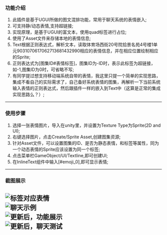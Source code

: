 ﻿### **功能介绍**  
1. 此插件是基于UGUI所做的图文混排功能，常用于聊天系统的表情嵌入;
2. 可支持静/动态表情,支持超链接;
3. 实现原理，是基于UGUI的富文本，使用quad标签进行占位;
4. 使用了Asset文件来存储本地的表情信息;
5. Text根据正则表达式，解析文本，读取体育场西街20号院拾景名苑4号楼1单元9031070617062713681432990相应的表情信息，并在相应位置绘制相应的Sprite;
6. 正则表达式为[图集ID#表情标签]，图集ID为-ID时，表示此标签为超链接，如-1,图集ID为0时，可省略不写;
7. 有同学提过想支持移动端系统自带的表情，我这里只提一个简单的实现思路，集成不看自己的实际需求了，自己备好系统表情的图集，再解析一下当前系统输入表情的正则表达式，然后跟插件一样的嵌入到Text中（这算是正常的集成实现思路么？）;
---
### **使用步骤**  
1. 选择一张表情图片，导入在unity里，并设置为Texture Type为Sprite(2D and UI);
2. 右键选择图片，点击Create/Sprite Asset,创建图集资源;
3. 针对Asset文件，可以设置图集的ID、是否为静态表情，和标签等属性，同为一个动态表情的Sprite应该设置为同一个标签;
4. 点击菜单栏GameObject/UI/Textline,即可创建UI;
5. 在InlineText组件中输入[#emoji_0],即可显示表情;  
---  
### **截图展示**  
![ 标签对应表情](https://github.com/coding2233/TextInlineSprite/blob/master/ShotScreens/tw04_01.gif)  
![聊天示例](https://github.com/coding2233/TextInlineSprite/blob/master/ShotScreens/tw04_02.gif)  
![更新后，功能展示](https://github.com/coding2233/TextInlineSprite/blob/master/ShotScreens/text01.gif)  
![更新后，聊天测试](https://github.com/coding2233/TextInlineSprite/blob/master/ShotScreens/text02.jpg)   
---
